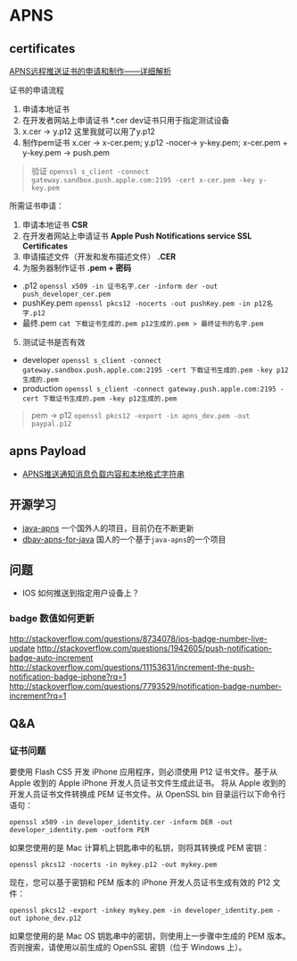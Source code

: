 # APNS

## certificates

[APNS远程推送证书的申请和制作——详细解析](http://my.oschina.net/u/1245365/blog/297913#OSC_h1_7)

证书的申请流程  
1. 申请本地证书
2. 在开发者网站上申请证书 \*.cer dev证书只用于指定测试设备
3. x.cer -> y.p12 这里我就可以用了y.p12
4. 制作pem证书 x.cer -> x-cer.pem; y.p12 -nocer-> y-key.pem; x-cer.pem + y-key.pem -> push.pem

> 验证 `openssl s_client -connect gateway.sandbox.push.apple.com:2195 -cert x-cer.pem -key y-key.pem`

所需证书申请：
1. 申请本地证书  **CSR**
2. 在开发者网站上申请证书 **Apple Push Notifications service SSL Certificates**
3. 申请描述文件（开发和发布描述文件） **.CER**
4. 为服务器制作证书 **.pem + 密码**
  * .p12  `openssl x509 -in 证书名字.cer -inform der -out push_developer_cer.pem`
  * pushKey.pem `openssl pkcs12 -nocerts -out pushKey.pem -in p12名字.p12`
  * 最终.pem `cat 下载证书生成的.pem p12生成的.pem > 最终证书的名字.pem`
5. 测试证书是否有效
  * developer `openssl s_client -connect gateway.sandbox.push.apple.com:2195 -cert 下载证书生成的.pem -key p12生成的.pem`
  * production `openssl s_client -connect gateway.push.apple.com:2195 -cert 下载证书生成的.pem -key p12生成的.pem`

> pem -> p12
> `openssl pkcs12 -export -in apns_dev.pem -out paypal.p12`

## apns Payload

- [APNS推送通知消息负载内容和本地格式字符串](http://www.cnblogs.com/taintain1984/p/3727440.html)

## 开源学习

- [java-apns](https://github.com/notnoop/java-apns) 一个国外人的项目，目前仍在不断更新
- [dbay-apns-for-java](https://github.com/RamosLi/dbay-apns-for-java) 国人的一个基于`java-apns`的一个项目

## 问题

* IOS 如何推送到指定用户设备上？

### badge 数值如何更新

http://stackoverflow.com/questions/8734078/ios-badge-number-live-update
http://stackoverflow.com/questions/1942605/push-notification-badge-auto-increment
http://stackoverflow.com/questions/11153631/increment-the-push-notification-badge-iphone?rq=1
http://stackoverflow.com/questions/7793529/notification-badge-number-increment?rq=1

## Q&A

### 证书问题

要使用 Flash CS5 开发 iPhone 应用程序，则必须使用 P12 证书文件。基于从 Apple 收到的 Apple iPhone 开发人员证书文件生成此证书。
将从 Apple 收到的开发人员证书文件转换成 PEM 证书文件。从 OpenSSL bin 目录运行以下命令行语句：

`openssl x509 -in developer_identity.cer -inform DER -out developer_identity.pem -outform PEM`

如果您使用的是 Mac 计算机上钥匙串中的私钥，则将其转换成 PEM 密钥：

`openssl pkcs12 -nocerts -in mykey.p12 -out mykey.pem`

现在，您可以基于密钥和 PEM 版本的 iPhone 开发人员证书生成有效的 P12 文件：

`openssl pkcs12 -export -inkey mykey.pem -in developer_identity.pem -out iphone_dev.p12`

如果您使用的是 Mac OS 钥匙串中的密钥，则使用上一步骤中生成的 PEM 版本。否则搜索，请使用以前生成的 OpenSSL 密钥（位于 Windows 上）。
